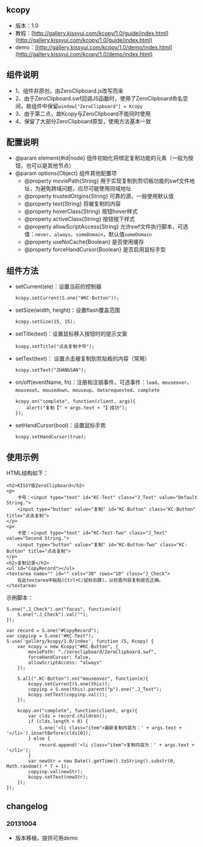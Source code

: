 ## kcopy

* 版本：1.0
* 教程：[http://gallery.kissyui.com/kcopy/1.0/guide/index.html](http://gallery.kissyui.com/kcopy/1.0/guide/index.html)
* demo：[http://gallery.kissyui.com/kcopy/1.0/demo/index.html](http://gallery.kissyui.com/kcopy/1.0/demo/index.html)

## 组件说明

* 1、组件非原创，由ZeroClipboard.js改写而来
* 2、由于ZeroClipboard.swf回调JS函数时，使用了ZeroClipboard命名空间，故组件中保留`window["ZeroClipboard"] = Kcopy`
* 3、由于第二点，故Kcopy与ZeroClipboard不能同时使用
* 4、保留了大部分ZeroClipboard原型，使用方法基本一致

## 配置说明

* @param element{#id|node} 组件初始化将绑定复制功能的元素（一般为按钮，也可以是其他节点）
* @param options{Object} 组件其他配置项
	* @property moviePath{String} 用于实现复制到剪切板功能的swf文件地址，为避免跨域问题，应尽可能使用同域地址
	* @property trustedOrigins{String} 可靠的源，一般使用默认值
	* @property text{String} 将被复制的内容
	* @property hoverClass{String} 按钮hover样式
	* @property activeClass{String} 按钮按下样式
	* @property allowScriptAccess{String} 允许swf文件执行脚本，可选值：`never`、`always`、`someDomain`，默认值`someDomain`
	* @property useNoCache{Boolean} 是否使用缓存
	* @property forceHandCursor{Boolean} 是否启用鼠标手型

## 组件方法

* setCurrent(ele)：设置当前的控制器

    ```
    kcopy.setCurrent(S.one("#KC-Button"));
    ```
* setSize(width, height)：设置flash覆盖范围

    ```
    kcopy.setSize(15, 15);
    ```
* setTitle(text)：设置鼠标移入按钮时的提示文案

    ```
    kcopy.setTitle("点击复制卡号");
    ```
* setText(text)： 设置点击被复制到剪贴板的内容（常用）

    ```
    kcopy.setText("ZHANGSAN");    
    ```
* on/off(eventName, fn)：注册和注销事件，可选事件：`load`、`mouseover`、`mouseout`、`mousedown`、`mouseup`、`datarequested`、`complete`

    ```
    kcopy.on("complete", function(client, args){
        alert("复制【" + args.text + "】成功");
    });
    ``` 
* setHandCursor(bool)：设置鼠标手势

    ```
    kcopy.setHandCursor(true);
    ```

## 使用示例
HTML结构如下：

```
<h2>KISSY版ZeroClipboard</h2>
<p>
    卡号：<input type="text" id="KC-Test" class="J_Text" value="Default String.">
    <input type="button" value="复制" id="KC-Button" class="KC-Button" title="点击复制">
</p>
<p>
    卡密：<input type="text" id="KC-Test-Two" class="J_Text" value="Second String.">
    <input type="button" value="复制" id="KC-Button-Two" class="KC-Button" title="点击复制">
</p>
<h2>复制记录</h2>
<ul id="CopyRecord"></ul>
<textarea name="" id="" cols="30" rows="10" class="J_Check">
    在此textarea中粘贴(Ctrl+C/鼠标右键)，以检查内容复制是否正确。
</textarea>
```

示例脚本：

```
S.one(".J_Check").on("focus", function(e){
    S.one(".J_Check").val("");
});

var record = S.one("#CopyRecord");
var copyinp = S.one("#KC-Test");
S.use('gallery/kcopy/1.0/index', function (S, Kcopy) {
    var kcopy = new Kcopy("#KC-Button", {
        moviePath: "./zeroclipboard/ZeroClipboard.swf",
        forceHandCursor: false,
        allowScriptAccess: "always"
    });

    S.all(".KC-Button").on("mouseover", function(e){
        kcopy.setCurrent(S.one(this));
        copyinp = S.one(this).parent("p").one(".J_Text");
        kcopy.setText(copyinp.val());
    });

    kcopy.on("complete", function(client, args){
        var clds = record.children();
        if (clds.length > 0) {
            S.one('<li class="item">最新复制内容为：' + args.text + '</li>').insertBefore(clds[0]);
        } else {
            record.append('<li class="item">复制内容为：' + args.text + '</li>');
        }
        var newStr = new Date().getTime().toString().substr(0, Math.random() * 7 + 1);
        copyinp.val(newStr);
        kcopy.setText(newStr);
    });
});
```

## changelog

### 20131004

* 版本移植，提供可用demo


